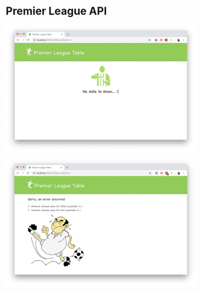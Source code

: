 # Premier League API

![no-data](doc/empty.png?raw=true "No data")

![error-page](doc/error_page.png?raw=true "Error page")
